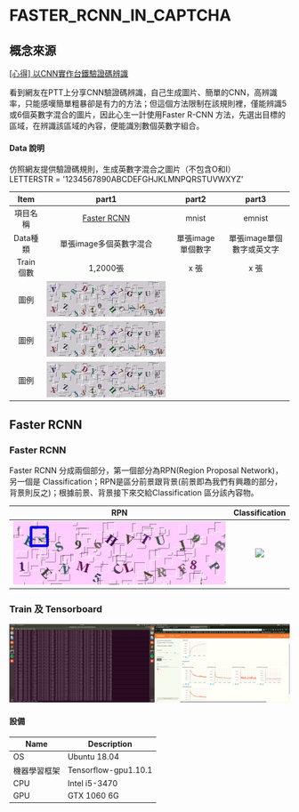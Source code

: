 # FASTER_RCNN_IN_CAPTCHA


## 概念來源
[[心得] 以CNN實作台鐵驗證碼辨識](https://www.ptt.cc/bbs/Python/M.1514130793.A.2E1.html)

看到網友在PTT上分享CNN驗證碼辨識，自己生成圖片、簡單的CNN，高辨識率，只能感嘆簡單粗暴卻是有力的方法；但這個方法限制在該規則裡，僅能辨識5或6個英數字混合的圖片，因此心生一計使用Faster R-CNN 方法，先選出目標的區域，在辨識該區域的內容，便能識別數個英數字組合。

#### Data 說明
仿照網友提供驗證碼規則，生成英數字混合之圖片（不包含O和I）<br />
LETTERSTR = '1234567890ABCDEFGHJKLMNPQRSTUVWXYZ' <br />

|Item|part1|part2 |part3|
|:---:|:---:|:---:|:---:|
|項目名稱|[Faster RCNN](#faster-rcnn)|mnist|emnist|
|Data種類|單張image多個英數字混合|單張image單個數字|單張image單個數字或英文字|
|Train個數|1,2000張|x 張|x 張|
|圖例|![Image](./read_img/train01.jpg)| | |
|圖例|![Image](./read_img/train01.jpg)| | |
|圖例|![Image](./read_img/train01.jpg)| | |



## Faster RCNN 
### Faster RCNN
  Faster RCNN 分成兩個部分，第一個部分為RPN(Region Proposal Network)，另一個是 Classification；RPN是區分前景跟背景(前景即為我們有興趣的部分，背景則反之)；根據前景、背景接下來交給Classification 區分該內容物。
  
  |RPN|Classification|
  |:---:|:---:|
  |![Image](./read_img/RPN01.gif)|<img src="./read_img/classification01.gif" width="30%" heigh="30%">|
### Train 及 Tensorboard 
  ![Image](./read_img/train_and_tensorboard01.png)


####  設備

|Name|Description|
|----|----|
|OS|Ubuntu 18.04|
|機器學習框架|Tensorflow-gpu1.10.1|
|CPU|Intel i5-3470|
|GPU|GTX 1060 6G|
